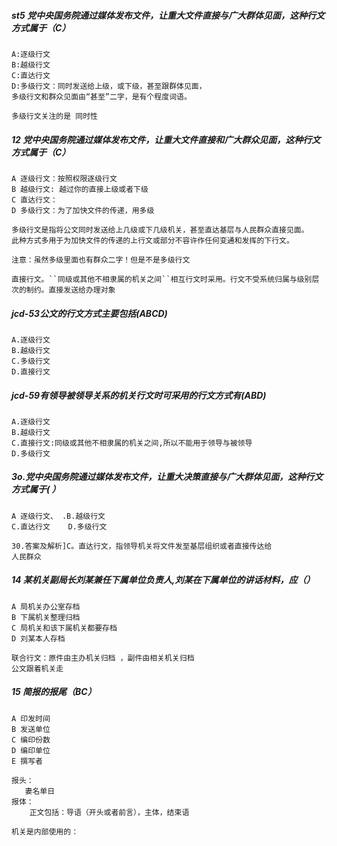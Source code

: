 ##### st5 党中央国务院通过媒体发布文件，让重大文件直接与广大群体见面，这种行文方式属于（C）
    A:逐级行文
    B:越级行文
    C:直达行文
    D:多级行文：同时发送给上级，或下级，甚至跟群体见面，
    多级行文和群众见面由“甚至”二字，是有个程度词语。
    
    多级行文关注的是 同时性

##### 12 党中央国务院通过媒体发布文件，让重大文件直接和广大群众见面，这种行文方式属于（C）
    A 逐级行文：按照权限逐级行文
    B 越级行文: 越过你的直接上级或者下级
    C 直达行文：
    D 多级行文：为了加快文件的传递，用多级
    
    多级行文是指将公文同时发送给上几级或下几级机关，甚至直达基层与人民群众直接见面。
    此种方式多用于为加快文件的传递的上行文或部分不容许作任何变通和发挥的下行文。
    
    注意：虽然多级里面也有群众二字！但是不是多级行文
    
    直接行文。``同级或其他不相隶属的机关之间``相互行文时采用。行文不受系统归属与级别层次的制约。直接发送给办理对象

##### jcd-53公文的行文方式主要包括(ABCD)
    A.逐级行文
    B.越级行文
    C.多级行文
    D.直接行文

##### jcd-59有领导被领导关系的机关行文时可采用的行文方式有(ABD)
    A.逐级行文
    B.越级行文
    C.直接行文:同级或其他不相隶属的机关之间,所以不能用于领导与被领导
    D.多级行文
    


##### 3o.党中央国务院通过媒体发布文件，让重大决策直接与广大群体见面，这种行文方式属于( ）
    A 逐级行文、 .B.越级行文
    C.直达行文    D.多级行文
    
    30.答案及解析]C。直达行文，指领导机关将文件发至基层组织或者直接传达给
    人民群众




##### 14 某机关副局长刘某兼任下属单位负责人,刘某在下属单位的讲话材料，应（）
    A 局机关办公室存档
    B 下属机关整理归档
    C 局机关和该下属机关都要存档
    D 刘某本人存档
    
    联合行文：原件由主办机关归档 ，副件由相关机关归档
    公文跟着机关走

##### 15 简报的报尾（BC）
    A 印发时间
    B 发送单位
    C 编印份数
    D 编印单位
    E 撰写者
    
    报头：
       妻名单日
    报体：  
        正文包括：导语（开头或者前言），主体，结束语

    机关是内部使用的：        
                 











    